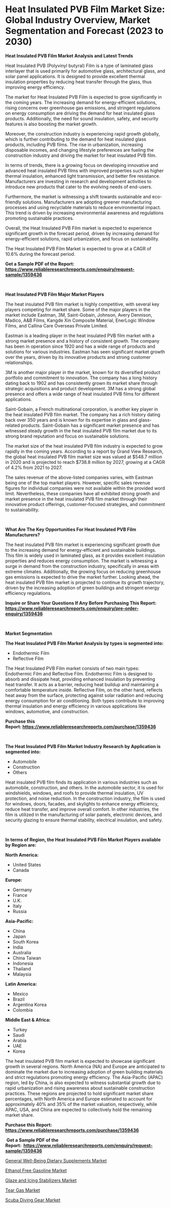 <p><h1>Heat Insulated PVB Film Market Size: Global Industry Overview, Market Segmentation and Forecast (2023 to 2030)</h1></p><p><strong>Heat Insulated PVB Film Market Analysis and Latest Trends</strong></p>
<p><p>Heat Insulated PVB (Polyvinyl butyral) Film is a type of laminated glass interlayer that is used primarily for automotive glass, architectural glass, and solar panel applications. It is designed to provide excellent thermal insulation properties by reducing heat transfer through the glass, thus improving energy efficiency.</p><p>The market for Heat Insulated PVB Film is expected to grow significantly in the coming years. The increasing demand for energy-efficient solutions, rising concerns over greenhouse gas emissions, and stringent regulations on energy consumption are driving the demand for heat insulated glass products. Additionally, the need for sound insulation, safety, and security features is also boosting the market growth.</p><p>Moreover, the construction industry is experiencing rapid growth globally, which is further contributing to the demand for heat insulated glass products, including PVB films. The rise in urbanization, increasing disposable incomes, and changing lifestyle preferences are fueling the construction industry and driving the market for heat insulated PVB film.</p><p>In terms of trends, there is a growing focus on developing innovative and advanced heat insulated PVB films with improved properties such as higher thermal insulation, enhanced light transmission, and better fire resistance. Manufacturers are investing in research and development activities to introduce new products that cater to the evolving needs of end-users.</p><p>Furthermore, the market is witnessing a shift towards sustainable and eco-friendly solutions. Manufacturers are adopting greener manufacturing processes and using recyclable materials to reduce environmental impact. This trend is driven by increasing environmental awareness and regulations promoting sustainable practices.</p><p>Overall, the Heat Insulated PVB Film market is expected to experience significant growth in the forecast period, driven by increasing demand for energy-efficient solutions, rapid urbanization, and focus on sustainability.</p><p>The Heat Insulated PVB Film Market is expected to grow at a CAGR of 10.6% during the forecast period.</p></p>
<p><strong>Get a Sample PDF of the Report:&nbsp; <a href="https://www.reliableresearchreports.com/enquiry/request-sample/1359436">https://www.reliableresearchreports.com/enquiry/request-sample/1359436</a></strong></p>
<p>&nbsp;</p>
<p><strong>Heat Insulated PVB Film Major Market Players</strong></p>
<p><p>The heat insulated PVB film market is highly competitive, with several key players competing for market share. Some of the major players in the market include Eastman, 3M, Saint-Gobain, Johnson, Avery Dennison, Madico, A&B Films, Kangde Xin Composite Material, EnerLogic Window Films, and Callina Care Overseas Private Limited.</p><p>Eastman is a leading player in the heat insulated PVB film market with a strong market presence and a history of consistent growth. The company has been in operation since 1920 and has a wide range of products and solutions for various industries. Eastman has seen significant market growth over the years, driven by its innovative products and strong customer relationships.</p><p>3M is another major player in the market, known for its diversified product portfolio and commitment to innovation. The company has a long history dating back to 1902 and has consistently grown its market share through strategic acquisitions and product development. 3M has a strong global presence and offers a wide range of heat insulated PVB films for different applications.</p><p>Saint-Gobain, a French multinational corporation, is another key player in the heat insulated PVB film market. The company has a rich history dating back over 350 years and is known for its expertise in glass and glass-related products. Saint-Gobain has a significant market presence and has witnessed steady growth in the heat insulated PVB film market due to its strong brand reputation and focus on sustainable solutions.</p><p>The market size of the heat insulated PVB film industry is expected to grow rapidly in the coming years. According to a report by Grand View Research, the global heat insulated PVB film market size was valued at $548.7 million in 2020 and is projected to reach $738.8 million by 2027, growing at a CAGR of 4.2% from 2021 to 2027.</p><p>The sales revenue of the above-listed companies varies, with Eastman being one of the top market players. However, specific sales revenue figures for individual companies were not available within the provided word limit. Nevertheless, these companies have all exhibited strong growth and market presence in the heat insulated PVB film market through their innovative product offerings, customer-focused strategies, and commitment to sustainability.</p></p>
<p>&nbsp;</p>
<p><strong>What Are The Key Opportunities For Heat Insulated PVB Film Manufacturers?</strong></p>
<p><p>The heat insulated PVB film market is experiencing significant growth due to the increasing demand for energy-efficient and sustainable buildings. This film is widely used in laminated glass, as it provides excellent insulation properties and reduces energy consumption. The market is witnessing a surge in demand from the construction industry, specifically in areas with extreme climates. Additionally, the growing focus on reducing greenhouse gas emissions is expected to drive the market further. Looking ahead, the heat insulated PVB film market is projected to continue its growth trajectory, driven by the increasing adoption of green buildings and stringent energy efficiency regulations.</p></p>
<p><strong>Inquire or Share Your Questions If Any Before Purchasing This Report: <a href="https://www.reliableresearchreports.com/enquiry/pre-order-enquiry/1359436">https://www.reliableresearchreports.com/enquiry/pre-order-enquiry/1359436</a></strong></p>
<p>&nbsp;</p>
<p><strong>Market Segmentation</strong></p>
<p><strong>The Heat Insulated PVB Film Market Analysis by types is segmented into:</strong></p>
<p><ul><li>Endothermic Film</li><li>Reflective Film</li></ul></p>
<p><p>The Heat Insulated PVB Film market consists of two main types: Endothermic Film and Reflective Film. Endothermic Film is designed to absorb and dissipate heat, providing enhanced insulation by preventing heat transfer. It acts as a barrier, reducing heat buildup and maintaining a comfortable temperature inside. Reflective Film, on the other hand, reflects heat away from the surface, protecting against solar radiation and reducing energy consumption for air conditioning. Both types contribute to improving thermal insulation and energy efficiency in various applications like windows, automotive, and construction.</p></p>
<p><strong>Purchase this Report:&nbsp;<a href="https://www.reliableresearchreports.com/purchase/1359436">https://www.reliableresearchreports.com/purchase/1359436</a></strong></p>
<p>&nbsp;</p>
<p><strong>The Heat Insulated PVB Film Market Industry Research by Application is segmented into:</strong></p>
<p><ul><li>Automobile</li><li>Construction</li><li>Others</li></ul></p>
<p><p>Heat insulated PVB film finds its application in various industries such as automobile, construction, and others. In the automobile sector, it is used for windshields, windows, and roofs to provide thermal insulation, UV protection, and noise reduction. In the construction industry, the film is used for windows, doors, facades, and skylights to enhance energy efficiency, reduce heat transfer, and improve overall comfort. In other industries, the film is utilized in the manufacturing of solar panels, electronic devices, and security glazing to ensure thermal stability, electrical insulation, and safety.</p></p>
<p>&nbsp;</p>
<p><strong>In terms of Region, the Heat Insulated PVB Film Market Players available by Region are:</strong></p>
<p>
    <p> <strong> North America: </strong>
        <ul>
            <li>United States</li>
            <li>Canada</li>
        </ul>
        </p> 
    <p> <strong> Europe: </strong>
        <ul>
            <li>Germany</li>
            <li>France</li>
            <li>U.K.</li>
            <li>Italy</li>
            <li>Russia</li>
        </ul>
        </p> 
    <p> <strong> Asia-Pacific: </strong>
        <ul>
            <li>China</li>
            <li>Japan</li>
            <li>South Korea</li>
            <li>India</li>
            <li>Australia</li>
            <li>China Taiwan</li>
            <li>Indonesia</li>
            <li>Thailand</li>
            <li>Malaysia</li>
        </ul>
        </p> 
    <p> <strong> Latin America: </strong>
        <ul>
            <li>Mexico</li>
            <li>Brazil</li>
            <li>Argentina Korea</li>
            <li>Colombia</li>
        </ul>
        </p> 
    <p> <strong> Middle East & Africa: </strong>
        <ul>
            <li>Turkey</li>
            <li>Saudi</li>
            <li>Arabia</li>
            <li>UAE</li>
            <li>Korea</li>
        </ul>
    </p>
    </p>
<p><p>The heat insulated PVB film market is expected to showcase significant growth in several regions. North America (NA) and Europe are anticipated to dominate the market due to increasing adoption of green building materials and strict regulations promoting energy efficiency. The Asia-Pacific (APAC) region, led by China, is also expected to witness substantial growth due to rapid urbanization and rising awareness about sustainable construction practices. These regions are projected to hold significant market share percentages, with North America and Europe estimated to account for approximately 40% and 35% of the market valuation, respectively, while APAC, USA, and China are expected to collectively hold the remaining market share.</p></p>
<p><strong>Purchase this Report: <a href="https://www.reliableresearchreports.com/purchase/1359436">https://www.reliableresearchreports.com/purchase/1359436</a></strong></p>
<p>&nbsp;<strong>Get a Sample PDF of the Report:&nbsp;&nbsp;<a href="https://www.reliableresearchreports.com/enquiry/request-sample/1359436">https://www.reliableresearchreports.com/enquiry/request-sample/1359436</a></strong></p>
<p><strong></strong></p>
<p><p><a href="https://github.com/Chiragrp23/Market-Research-Report-List-1/blob/main/general-well-being-dietary-supplements-market.md">General Well-Being Dietary Supplements Market</a></p><p><a href="https://www.linkedin.com/pulse/ethanol-free-gasoline-market-research-report-unlocks-analysis-vc6de/">Ethanol Free Gasoline Market</a></p><p><a href="https://github.com/Chiragrp24/Market-Research-Report-List-1/blob/main/glaze-and-icing-stabilizers-market.md">Glaze and Icing Stabilizers Market</a></p><p><a href="https://www.linkedin.com/pulse/tear-gas-market-size-growth-forecast-from-2023-2030-zjbxe/">Tear Gas Market</a></p><p><a href="https://medium.com/@reportmines/scuba-diving-gear-market-size-growth-forecast-2023-2030-e54cca92d885">Scuba Diving Gear Market</a></p></p>